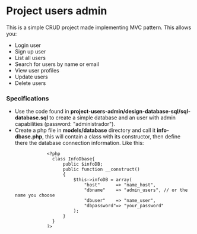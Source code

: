 # Project users admin

This is a simple CRUD project made implementing MVC pattern. This allows you:

<ul>
<li>Login user</li>
<li>Sign up user</li>
<li>List all users</li>
<li>Search for users by name or email</li>
<li>View user profiles</li>
<li>Update users</li>
<li>Delete users</li>
</ul>

### Specifications

<ul>
<li>Use the code found in <strong>project-users-admin/design-database-sql/sql-database.sql</strong> to create a simple database and an user with admin capabilities (password: "administrador").</li>
<li>Create a php file in <strong>models/database</strong> directory and call it <strong>info-dbase.php</strong>, this will contain a class with its constructor, then define there the database connection information. Like this:
  
                <?php
                  class InfoDbase{
                      public $infoDB;
                      public function __construct()
                      {
                          $this->infoDB = array(
                              "host"      => "name_host",
                              "dbname"    => "admin_users", // or the name you choose
                              "dbuser"    => "name_user",
                              "dbpassword"=> "your_password"
                          );
                      }
                  }
                ?>
                
</li>
</ul>


